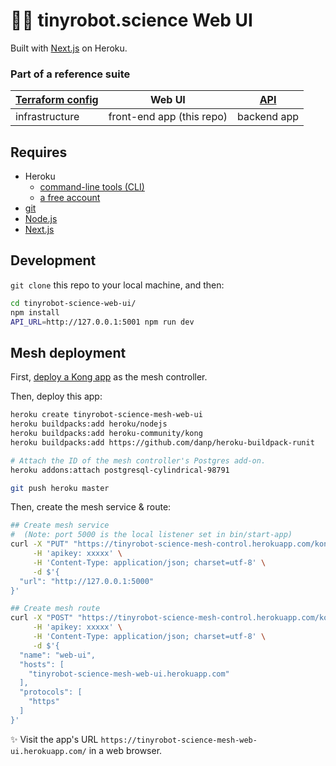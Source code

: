 #  🤖🔬 tinyrobot.science Web UI

Built with [Next.js](https://nextjs.org/) on Heroku.

### Part of a reference suite

| [Terraform config](https://github.com/mars/tinyrobot-science-terraform) | Web UI | [API](https://github.com/mars/tinyrobot-science-api) |
|-----------|------------|---------|
| infrastructure | front-end app (this repo) | backend app |

## Requires

* Heroku
  * [command-line tools (CLI)](https://devcenter.heroku.com/articles/heroku-command-line)
  * [a free account](https://signup.heroku.com)
* [git](https://git-scm.com/book/en/v2/Getting-Started-Installing-Git)
* [Node.js](https://nodejs.org)
* [Next.js](https://github.com/zeit/next.js)

## Development

`git clone` this repo to your local machine, and then:

```bash
cd tinyrobot-science-web-ui/
npm install
API_URL=http://127.0.0.1:5001 npm run dev
```

## Mesh deployment

First, [deploy a Kong app](https://github.com/heroku/heroku-kong) as the mesh controller.

Then, deploy this app:

```bash
heroku create tinyrobot-science-mesh-web-ui
heroku buildpacks:add heroku/nodejs
heroku buildpacks:add heroku-community/kong
heroku buildpacks:add https://github.com/danp/heroku-buildpack-runit

# Attach the ID of the mesh controller's Postgres add-on.
heroku addons:attach postgresql-cylindrical-98791

git push heroku master
```

Then, create the mesh service & route:

```bash
## Create mesh service
#  (Note: port 5000 is the local listener set in bin/start-app)
curl -X "PUT" "https://tinyrobot-science-mesh-control.herokuapp.com/kong-admin/services/web-ui" \
     -H 'apikey: xxxxx' \
     -H 'Content-Type: application/json; charset=utf-8' \
     -d $'{
  "url": "http://127.0.0.1:5000"
}'

## Create mesh route
curl -X "POST" "https://tinyrobot-science-mesh-control.herokuapp.com/kong-admin/services/web-ui/routes" \
     -H 'apikey: xxxxx' \
     -H 'Content-Type: application/json; charset=utf-8' \
     -d $'{
  "name": "web-ui",
  "hosts": [
    "tinyrobot-science-mesh-web-ui.herokuapp.com"
  ],
  "protocols": [
    "https"
  ]
}'
```

✨ Visit the app's URL `https://tinyrobot-science-mesh-web-ui.herokuapp.com/` in a web browser.
